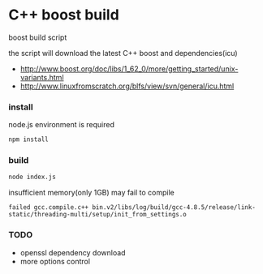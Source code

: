 # C++ boost build
boost build script

the script will download the latest C++ boost and dependencies(icu)

  - http://www.boost.org/doc/libs/1_62_0/more/getting_started/unix-variants.html
  - http://www.linuxfromscratch.org/blfs/view/svn/general/icu.html

### install
node.js environment is required

```sh
npm install
```

### build

```sh
node index.js
```

insufficient memory(only 1GB) may fail to compile

```
failed gcc.compile.c++ bin.v2/libs/log/build/gcc-4.8.5/release/link-static/threading-multi/setup/init_from_settings.o
```

### TODO

  - openssl dependency download
  - more options control
